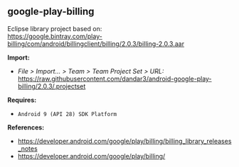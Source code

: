 ## google-play-billing

Eclipse library project based on:<br/>
https://google.bintray.com/play-billing/com/android/billingclient/billing/2.0.3/billing-2.0.3.aar

**Import:**
- _File > Import... > Team > Team Project Set > URL:_<br/>
  https://raw.githubusercontent.com/dandar3/android-google-play-billing/2.0.3/.projectset

**Requires:**
- `Android 9 (API 28) SDK Platform`

**References:**
- https://developer.android.com/google/play/billing/billing_library_releases_notes
- https://developer.android.com/google/play/billing/